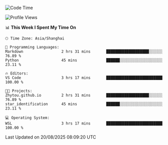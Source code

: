 <!--START_SECTION:waka-->
![Code Time](http://img.shields.io/badge/Code%20Time-3%2C078%20hrs%2035%20mins-blue)

![Profile Views](http://img.shields.io/badge/Profile%20Views-0-blue)

📊 **This Week I Spent My Time On** 

```text
🕑︎ Time Zone: Asia/Shanghai

💬 Programming Languages: 
Markdown                 2 hrs 31 mins       ███████████████████░░░░░░   76.89 % 
Python                   45 mins             ██████░░░░░░░░░░░░░░░░░░░   23.11 % 

🔥 Editors: 
VS Code                  3 hrs 17 mins       █████████████████████████   100.00 % 

🐱‍💻 Projects: 
Zhytou.github.io         2 hrs 31 mins       ███████████████████░░░░░░   76.89 % 
star_identification      45 mins             ██████░░░░░░░░░░░░░░░░░░░   23.11 % 

💻 Operating System: 
WSL                      3 hrs 17 mins       █████████████████████████   100.00 % 
```


 Last Updated on 20/08/2025 08:09:20 UTC
<!--END_SECTION:waka-->